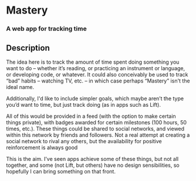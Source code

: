 # Mastery #
### A web app for tracking time ###

## Description ##

The idea here is to track the amount of time spent doing something you want to do – whether it’s reading, or practicing an instrument or language, or developing code, or whatever. It could also conceivably be used to track “bad” habits – watching TV, etc. – in which case perhaps “Mastery” isn't the ideal name.

Additionally, I'd like to include simpler goals, which maybe aren’t the type you’d want to time, but just track doing (as in apps such as Lift).

All of this would be provided in a feed (with the option to make certain things private), with badges awarded for certain milestones (100 hours, 50 times, etc.). These things could be shared to social networks, and viewed within this network by friends and followers. Not a real attempt at creating a social network to rival any others, but the availability for positive reinforcement is always good

This is the aim. I’ve seen apps achieve some of these things, but not all together, and some (not Lift, but others) have no design sensibilities, so hopefully I can bring something on that front.
